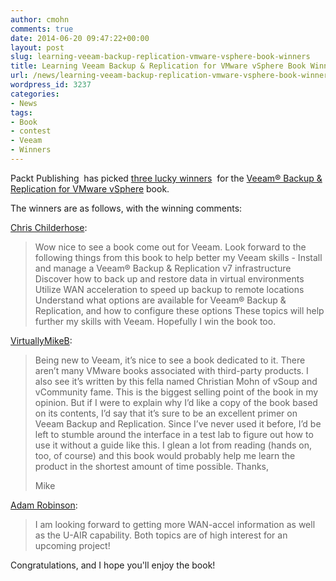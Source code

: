 ```yaml
---
author: cmohn
comments: true
date: 2014-06-20 09:47:22+00:00
layout: post
slug: learning-veeam-backup-replication-vmware-vsphere-book-winners
title: Learning Veeam Backup & Replication for VMware vSphere Book Winners
url: /news/learning-veeam-backup-replication-vmware-vsphere-book-winners/
wordpress_id: 3237
categories:
- News
tags:
- Book
- contest
- Veeam
- Winners
---
```


Packt Publishing  has picked [three lucky winners](http://vninja.net/book/win-free-e-copies-learning-veeam-backup-replication-vmware-vsphere/)  for the [Veeam® Backup & Replication for VMware vSphere](http://bit.ly/1qvBypQ) book.

The winners are as follows, with the winning comments:

[Chris Childerhose](http://vninja.net/book/win-free-e-copies-learning-veeam-backup-replication-vmware-vsphere/#comment-13043):

<!--more-->


<blockquote>Wow nice to see a book come out for Veeam. Look forward to the following things from this book to help better my Veeam skills -
Install and manage a Veeam® Backup & Replication v7 infrastructure
Discover how to back up and restore data in virtual environments
Utilize WAN acceleration to speed up backup to remote locations
Understand what options are available for Veeam® Backup & Replication, and how to configure these options
These topics will help further my skills with Veeam. Hopefully I win the book too.</blockquote>



[VirtuallyMikeB](http://vninja.net/book/win-free-e-copies-learning-veeam-backup-replication-vmware-vsphere/#comment-13047):



<blockquote>Being new to Veeam, it’s nice to see a book dedicated to it. There aren’t many VMware books associated with third-party products.
I also see it’s written by this fella named Christian Mohn of vSoup and vCommunity fame. This is the biggest selling point of the book in my opinion.
But if I were to explain why I’d like a copy of the book based on its contents, I’d say that it’s sure to be an excellent primer on Veeam Backup and Replication. Since I’ve never used it before, I’d be left to stumble around the interface in a test lab to figure out how to use it without a guide like this. I glean a lot from reading (hands on, too, of course) and this book would probably help me learn the product in the shortest amount of time possible.
Thanks,

Mike</blockquote>



[Adam Robinson](http://vninja.net/book/win-free-e-copies-learning-veeam-backup-replication-vmware-vsphere/#comment-13076):



<blockquote>I am looking forward to getting more WAN-accel information as well as the U-AIR capability. Both topics are of high interest for an upcoming project!</blockquote>



Congratulations, and I hope you'll enjoy the book!
